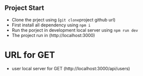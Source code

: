 ## Project Start
- Clone the prject using (`git clone`project github url)
- First install all dependency using `npm i`
- Run the porject in development local server using `npm run dev`
- The project run in (http://localhost:3000)

# URL for GET
- user local server for GET (http://localhost:3000/api/users)


